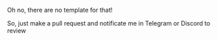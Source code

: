 Oh no, there are no template for that!

So, just make a pull request and notificate me in Telegram or Discord to review
